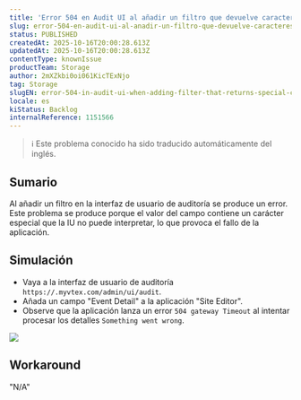 ```yaml
---
title: 'Error 504 en Audit UI al añadir un filtro que devuelve caracteres especiales.'
slug: error-504-en-audit-ui-al-anadir-un-filtro-que-devuelve-caracteres-especiales
status: PUBLISHED
createdAt: 2025-10-16T20:00:28.613Z
updatedAt: 2025-10-16T20:00:28.613Z
contentType: knownIssue
productTeam: Storage
author: 2mXZkbi0oi061KicTExNjo
tag: Storage
slugEN: error-504-in-audit-ui-when-adding-filter-that-returns-special-characters
locale: es
kiStatus: Backlog
internalReference: 1151566
---
```


>ℹ️ Este problema conocido ha sido traducido automáticamente del inglés.

## Sumario


Al añadir un filtro en la interfaz de usuario de auditoría se produce un error. Este problema se produce porque el valor del campo contiene un carácter especial que la IU no puede interpretar, lo que provoca el fallo de la aplicación.

## Simulación



- Vaya a la interfaz de usuario de auditoría `https://.myvtex.com/admin/ui/audit`.
- Añada un campo "Event Detail" a la aplicación "Site Editor".
- Observe que la aplicación lanza un error `504 gateway Timeout` al intentar procesar los detalles `Something went wrong`.

 ![](https://vtexhelp.zendesk.com/attachments/token/rK7X8AT7k1gH5uh71R9Mksvdd/?name=Captura+de+Tela+2024-12-16+a%CC%80s+15.53.33.png)

## Workaround

"N/A"
